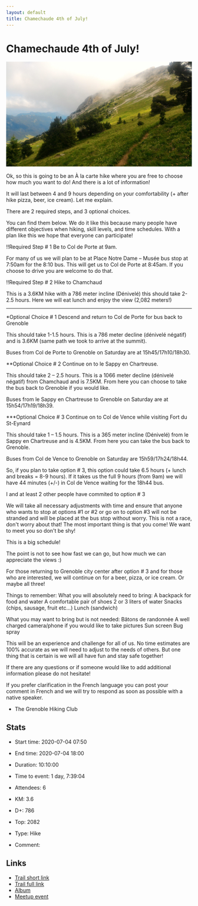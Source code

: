 ```yaml
---
layout: default
title: Chamechaude 4th of July! 
---
```


# Chamechaude 4th of July! 

![2020-07-04](/Stats/img/orig/2020-07-04.jpg)

Ok, so this is going to be an À la carte hike where you are free to choose how much you want to do! And there is a lot of information!

It will last between 4 and 9 hours depending on your comfortability (+ after hike pizza, beer, ice cream). Let me explain.

There are 2 required steps, and 3 optional choices.

You can find them below. We do it like this because many people have different objectives when hiking, skill levels, and time schedules. With a plan like this we hope that everyone can participate!

!!Required Step # 1
Be to Col de Porte at 9am.

For many of us we will plan to be at Place Notre Dame – Musée bus stop at 7:50am for the 8:10 bus. This will get us to Col de Porte at 8:45am. If you choose to drive you are welcome to do that.

!!Required Step # 2
Hike to Chamchaud

This is a 3.6KM hike with a 786 meter incline (Dénivelé) this should take 2-2.5 hours. Here we will eat lunch and enjoy the view (2,082 meters!)

--------------------------------------
*Optional Choice # 1
Descend and return to Col de Porte for bus back to Grenoble

This should take 1-1.5 hours. This is a 786 meter decline (dénivelé négatif) and is 3.6KM (same path we took to arrive at the summit).

Buses from Col de Porte to Grenoble on Saturday are at 15h45/17h10/18h30.

**Optional Choice # 2
Continue on to le Sappy en Chartreuse.

This should take 2 – 2.5 hours. This is a 1066 meter decline (dénivelé négatif) from Chamchaud and is 7.5KM. From here you can choose to take the bus back to Grenoble if you would like.

Buses from le Sappy en Chartreuse to Grenoble on Saturday are at 15h54/17h19/18h39.

***Optional Choice # 3
Continue on to Col de Vence while visiting Fort du St-Eynard

This should take 1 – 1.5 hours. This is a 365 meter incline (Dénivelé) from le Sappy en Chartreuse and is 4.5KM. From here you can take the bus back to Grenoble.

Buses from Col de Vence to Grenoble on Saturday are 15h59/17h24/18h44.

So, if you plan to take option # 3, this option could take 6.5 hours (+ lunch and breaks = 8-9 hours). If it takes us the full 9 hours (from 9am) we will have 44 minutes (+/-) in Col de Vence waiting for the 18h44 bus.

I and at least 2 other people have commited to option # 3

We will take all necessary adjustments with time and ensure that anyone who wants to stop at options #1 or #2 or go on to option #3 will not be stranded and will be placed at the bus stop without worry. This is not a race, don't worry about that! The most important thing is that you come! We want to meet you so don't be shy!

This is a big schedule!

The point is not to see how fast we can go, but how much we can appreciate the views :)

For those returning to Grenoble city center after option # 3 and for those who are interested, we will continue on for a beer, pizza, or ice cream. Or maybe all three!

Things to remember:
What you will absolutely need to bring:
A backpack for food and water
A comfortable pair of shoes
2 or 3 liters of water
Snacks (chips, sausage, fruit etc...)
Lunch (sandwich)

What you may want to bring but is not needed:
Bâtons de randonnée
A well charged camera/phone if you would like to take pictures
Sun screen
Bug spray

This will be an experience and challenge for all of us. No time estimates are 100% accurate as we will need to adjust to the needs of others. But one thing that is certain is we will all have fun and stay safe together!

If there are any questions or if someone would like to add additional information please do not hesitate!

If you prefer clarification in the French language you can post your comment in French and we will try to respond as soon as possible with a native speaker.

- The Grenoble Hiking Club

## Stats

- Start time: 2020-07-04 07:50
- End time: 2020-07-04 18:00
- Duration: 10:10:00
- Time to event: 1 day, 7:39:04
- Attendees: 6

- KM: 3.6
- D+: 786
- Top: 2082
- Type: Hike
- Comment: 

## Links

- [Trail short link](https://s.42l.fr/iTny7FHv)
- [Trail full link]()
- [Album](https://binnette.github.io/GacImg2020/2020-07-04-Chamechaude-4th-of-July.html)
- [Meetup event](https://www.meetup.com/grenoble-adventure-club-english-french/events/271679624/)
